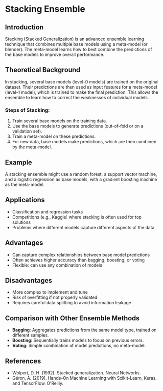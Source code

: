# Stacking Ensemble

## Introduction
Stacking (Stacked Generalization) is an advanced ensemble learning technique that combines multiple base models using a meta-model (or blender). The meta-model learns how to best combine the predictions of the base models to improve overall performance.

## Theoretical Background
In stacking, several base models (level-0 models) are trained on the original dataset. Their predictions are then used as input features for a meta-model (level-1 model), which is trained to make the final prediction. This allows the ensemble to learn how to correct the weaknesses of individual models.

### Steps of Stacking:
1. Train several base models on the training data.
2. Use the base models to generate predictions (out-of-fold or on a validation set).
3. Train a meta-model on these predictions.
4. For new data, base models make predictions, which are then combined by the meta-model.

## Example
A stacking ensemble might use a random forest, a support vector machine, and a logistic regression as base models, with a gradient boosting machine as the meta-model.

## Applications
- Classification and regression tasks
- Competitions (e.g., Kaggle) where stacking is often used for top solutions
- Problems where different models capture different aspects of the data

## Advantages
- Can capture complex relationships between base model predictions
- Often achieves higher accuracy than bagging, boosting, or voting
- Flexible: can use any combination of models

## Disadvantages
- More complex to implement and tune
- Risk of overfitting if not properly validated
- Requires careful data splitting to avoid information leakage

## Comparison with Other Ensemble Methods
- **Bagging**: Aggregates predictions from the same model type, trained on different samples.
- **Boosting**: Sequentially trains models to focus on previous errors.
- **Voting**: Simple combination of model predictions, no meta-model.

## References
- Wolpert, D. H. (1992). Stacked generalization. Neural Networks.
- Géron, A. (2019). Hands-On Machine Learning with Scikit-Learn, Keras, and TensorFlow. O'Reilly. 